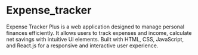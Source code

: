 # Expense_tracker
Expense Tracker Plus is a web application designed to manage personal finances efficiently. It allows users to track expenses and income, calculate net savings with intuitive UI elements. Built with HTML, CSS, JavaScript, and React.js for a responsive and interactive user experience.
